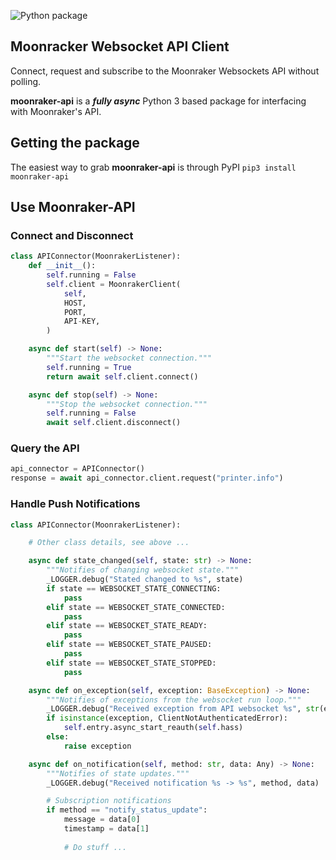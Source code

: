 ![Python package](https://github.com/cmroche/moonraker-api/workflows/Python%20package/badge.svg)

## Moonracker Websocket API Client

Connect, request and subscribe to the Moonraker Websockets API without polling.

**moonraker-api** is a ***fully async*** Python 3 based package for interfacing with Moonraker's API.

## Getting the package

The easiest way to grab **moonraker-api** is through PyPI
`pip3 install moonraker-api`

## Use Moonraker-API

### Connect and Disconnect

```python
class APIConnector(MoonrakerListener):
    def __init__():
        self.running = False
        self.client = MoonrakerClient(
            self,
            HOST,
            PORT,
            API-KEY,
        )

    async def start(self) -> None:
        """Start the websocket connection."""
        self.running = True
        return await self.client.connect()

    async def stop(self) -> None:
        """Stop the websocket connection."""
        self.running = False
        await self.client.disconnect()
```

### Query the API

```python
api_connector = APIConnector()
response = await api_connector.client.request("printer.info")
```

### Handle Push Notifications

```python
class APIConnector(MoonrakerListener):

    # Other class details, see above ...

    async def state_changed(self, state: str) -> None:
        """Notifies of changing websocket state."""
        _LOGGER.debug("Stated changed to %s", state)
        if state == WEBSOCKET_STATE_CONNECTING:
            pass
        elif state == WEBSOCKET_STATE_CONNECTED:
            pass
        elif state == WEBSOCKET_STATE_READY:
            pass
        elif state == WEBSOCKET_STATE_PAUSED:
            pass
        elif state == WEBSOCKET_STATE_STOPPED:
            pass

    async def on_exception(self, exception: BaseException) -> None:
        """Notifies of exceptions from the websocket run loop."""
        _LOGGER.debug("Received exception from API websocket %s", str(exception))
        if isinstance(exception, ClientNotAuthenticatedError):
            self.entry.async_start_reauth(self.hass)
        else:
            raise exception

    async def on_notification(self, method: str, data: Any) -> None:
        """Notifies of state updates."""
        _LOGGER.debug("Received notification %s -> %s", method, data)

        # Subscription notifications
        if method == "notify_status_update":
            message = data[0]
            timestamp = data[1]
            
            # Do stuff ...
```
